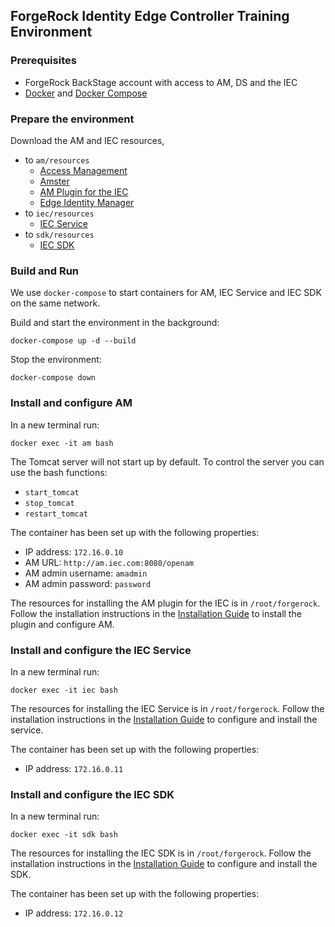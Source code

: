 ## ForgeRock Identity Edge Controller Training Environment

### Prerequisites

* ForgeRock BackStage account with access to AM, DS and the IEC
* [Docker](https://docs.docker.com/install/) and [Docker Compose](https://docs.docker.com/compose/install/)

### Prepare the environment

Download the AM and IEC resources,

* to `am/resources`
  * [Access Management](https://backstage.forgerock.com/downloads/get/familyId:am/productId:am/minorVersion:6.5/version:6.5.0/releaseType:full/distribution:war)
  * [Amster](https://backstage.forgerock.com/downloads/get/familyId:am/productId:amster/minorVersion:6.5/version:6.5.0/releaseType:full/distribution:zip)
  * [AM Plugin for the IEC](http://maven.forgerock.org/repo/internal-releases/org/forgerock/iec/iec-edge/1.0.0-RC2/iec-edge-1.0.0-RC2-am-plugin.tar)
  * [Edge Identity Manager](http://maven.forgerock.org/repo/internal-releases/org/forgerock/iec/iec-edge/1.0.0-RC2/iec-edge-1.0.0-RC2-edge-identity-manager.war)
* to `iec/resources`
  * [IEC Service](http://maven.forgerock.org/repo/internal-releases/org/forgerock/iec/iec-edge/1.0.0-RC2/iec-edge-1.0.0-RC2-service-linux-x86_64-lr-richos.tar)
* to `sdk/resources`
  * [IEC SDK](http://maven.forgerock.org/repo/internal-releases/org/forgerock/iec/iec-edge/1.0.0-RC2/iec-edge-1.0.0-RC2-sdk-linux-x86_64-lr-richos.tar)

### Build and Run

We use `docker-compose` to start containers for AM, IEC Service and IEC SDK on the same network.

Build and start the environment in the background:

    docker-compose up -d --build

Stop the environment:

    docker-compose down


### Install and configure AM

In a new terminal run:

    docker exec -it am bash

The Tomcat server will not start up by default. To control the server you can use the bash functions:

* `start_tomcat`
* `stop_tomcat`
* `restart_tomcat`

The container has been set up with the following properties:

* IP address: `172.16.0.10`
* AM URL: `http://am.iec.com:8080/openam`
* AM admin username: `amadmin`
* AM admin password: `password`

The resources for installing the AM plugin for the IEC is in `/root/forgerock`. Follow the installation instructions
in the [Installation Guide](../docs/iec-installation-guide.md) to install the plugin and configure AM.

### Install and configure the IEC Service

In a new terminal run:

    docker exec -it iec bash

The resources for installing the IEC Service is in `/root/forgerock`. Follow the installation instructions
in the [Installation Guide](../docs/iec-installation-guide.md) to configure and install the service.

The container has been set up with the following properties:

* IP address: `172.16.0.11`

### Install and configure the IEC SDK

In a new terminal run:

    docker exec -it sdk bash

The resources for installing the IEC SDK is in `/root/forgerock`. Follow the installation instructions
in the [Installation Guide](../docs/iec-installation-guide.md) to configure and install the SDK.

The container has been set up with the following properties:

* IP address: `172.16.0.12`